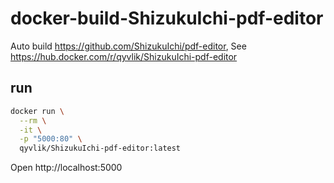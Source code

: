 # docker-build-ShizukuIchi-pdf-editor

Auto build https://github.com/ShizukuIchi/pdf-editor, See https://hub.docker.com/r/qyvlik/ShizukuIchi-pdf-editor

## run

```bash
docker run \
  --rm \
  -it \
  -p "5000:80" \
  qyvlik/ShizukuIchi-pdf-editor:latest
```

Open http://localhost:5000
